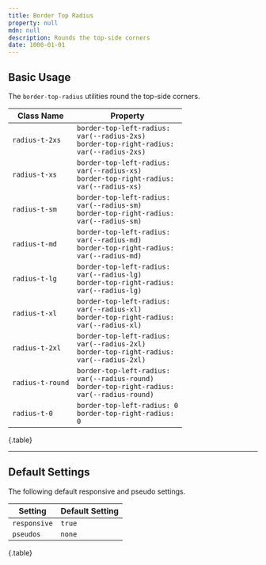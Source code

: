 ```yaml
---
title: Border Top Radius
property: null
mdn: null
description: Rounds the top-side corners
date: 1000-01-01
---
```


## Basic Usage

The `border-top-radius` utilities round the top-side corners.

| Class Name       | Property                                                                                                 |
| ---------------- | -------------------------------------------------------------------------------------------------------- |
| `radius-t-2xs`   | <code>border-top-left-radius: var(--radius-2xs)<br>border-top-right-radius: var(--radius-2xs)</code>     |
| `radius-t-xs`    | <code>border-top-left-radius: var(--radius-xs)<br>border-top-right-radius: var(--radius-xs)</code>       |
| `radius-t-sm`    | <code>border-top-left-radius: var(--radius-sm)<br>border-top-right-radius: var(--radius-sm)</code>       |
| `radius-t-md`    | <code>border-top-left-radius: var(--radius-md)<br>border-top-right-radius: var(--radius-md)</code>       |
| `radius-t-lg`    | <code>border-top-left-radius: var(--radius-lg)<br>border-top-right-radius: var(--radius-lg)</code>       |
| `radius-t-xl`    | <code>border-top-left-radius: var(--radius-xl)<br>border-top-right-radius: var(--radius-xl)</code>       |
| `radius-t-2xl`   | <code>border-top-left-radius: var(--radius-2xl)<br>border-top-right-radius: var(--radius-2xl)</code>     |
| `radius-t-round` | <code>border-top-left-radius: var(--radius-round)<br>border-top-right-radius: var(--radius-round)</code> |
| `radius-t-0`     | <code>border-top-left-radius: 0<br>border-top-right-radius: 0</code>                                     |

{.table}

---

## Default Settings

The following default responsive and pseudo settings.

| Setting      | Default Setting |
| ------------ | --------------- |
| `responsive` | `true`          |
| `pseudos`    | `none`          |

{.table}

